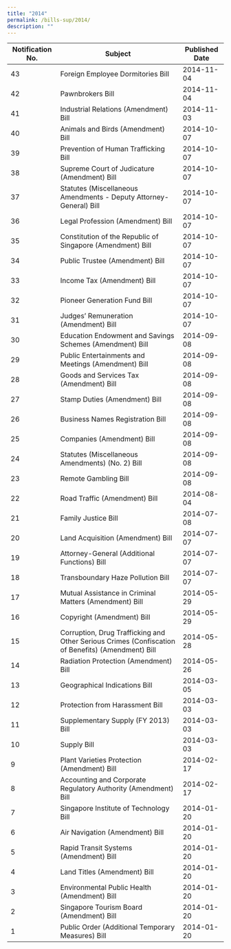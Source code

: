 ```yaml
---
title: "2014"
permalink: /bills-sup/2014/
description: ""
---
```

|Notification No.|Subject|Published Date|
|---|---|---|
|43|Foreign Employee Dormitories Bill|2014-11-04|
|42|Pawnbrokers Bill|2014-11-04|
|41|Industrial Relations (Amendment) Bill|2014-11-03|
|40|Animals and Birds (Amendment) Bill|2014-10-07|
|39|Prevention of Human Trafficking Bill|2014-10-07|
|38|Supreme Court of Judicature (Amendment) Bill|2014-10-07|
|37|Statutes (Miscellaneous Amendments - Deputy Attorney-General) Bill|2014-10-07|
|36|Legal Profession (Amendment) Bill|2014-10-07|
|35|Constitution of the Republic of Singapore (Amendment) Bill|2014-10-07|
|34|Public Trustee (Amendment) Bill|2014-10-07|
|33|Income Tax (Amendment) Bill|2014-10-07|
|32|Pioneer Generation Fund Bill|2014-10-07|
|31|Judges’ Remuneration (Amendment) Bill|2014-10-07|
|30|Education Endowment and Savings Schemes (Amendment) Bill|2014-09-08|
|29|Public Entertainments and Meetings (Amendment) Bill|2014-09-08|
|28|Goods and Services Tax (Amendment) Bill|2014-09-08|
|27|Stamp Duties (Amendment) Bill|2014-09-08|
|26|Business Names Registration Bill|2014-09-08|
|25|Companies (Amendment) Bill|2014-09-08|
|24|Statutes (Miscellaneous Amendments) (No. 2) Bill|2014-09-08|
|23|Remote Gambling Bill|2014-09-08|
|22|Road Traffic (Amendment) Bill|2014-08-04|
|21|Family Justice Bill|2014-07-08|
|20|Land Acquisition (Amendment) Bill|2014-07-07|
|19|Attorney-General (Additional Functions) Bill|2014-07-07|
|18|Transboundary Haze Pollution Bill|2014-07-07|
|17|Mutual Assistance in Criminal Matters (Amendment) Bill|2014-05-29|
|16|Copyright (Amendment) Bill|2014-05-29|
|15|Corruption, Drug Trafficking and Other Serious Crimes (Confiscation of Benefits) (Amendment) Bill|2014-05-28|
|14|Radiation Protection (Amendment) Bill|2014-05-26|
|13|Geographical Indications Bill|2014-03-05|
|12|Protection from Harassment Bill|2014-03-03|
|11|Supplementary Supply (FY 2013) Bill|2014-03-03|
|10|Supply Bill|2014-03-03|
|9|Plant Varieties Protection (Amendment) Bill|2014-02-17|
|8|Accounting and Corporate Regulatory Authority (Amendment) Bill|2014-02-17|
|7|Singapore Institute of Technology Bill|2014-01-20|
|6|Air Navigation (Amendment) Bill|2014-01-20|
|5|Rapid Transit Systems (Amendment) Bill|2014-01-20|
|4|Land Titles (Amendment) Bill|2014-01-20|
|3|Environmental Public Health (Amendment) Bill|2014-01-20|
|2|Singapore Tourism Board (Amendment) Bill|2014-01-20|
|1|Public Order (Additional Temporary Measures) Bill|2014-01-20|